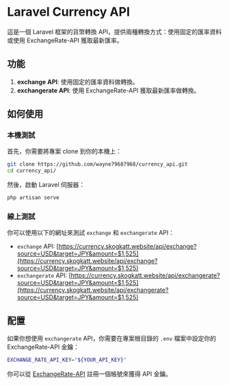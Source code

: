 # Laravel Currency API

這是一個 Laravel 框架的貨幣轉換 API，提供兩種轉換方式：使用固定的匯率資料或使用 ExchangeRate-API 獲取最新匯率。

## 功能

1. **exchange API**: 使用固定的匯率資料做轉換。
2. **exchangerate API**: 使用 ExchangeRate-API 獲取最新匯率做轉換。

## 如何使用

### 本機測試

首先，你需要將專案 clone 到你的本機上：

```bash
git clone https://github.com/wayne79687968/currency_api.git
cd currency_api/
```

然後，啟動 Laravel 伺服器：

```bash
php artisan serve
```

### 線上測試

你可以使用以下的網址來測試 `exchange` 和 `exchangerate` API：

- `exchange` API: [https://currency.skogkatt.website/api/exchange?source=USD&target=JPY&amount=$1,525](https://currency.skogkatt.website/api/exchange?source=USD&target=JPY&amount=$1,525)
- `exchangerate` API: [https://currency.skogkatt.website/api/exchangerate?source=USD&target=JPY&amount=$1,525](https://currency.skogkatt.website/api/exchangerate?source=USD&target=JPY&amount=$1,525)

## 配置

如果你想使用 `exchangerate` API，你需要在專案根目錄的 `.env` 檔案中設定你的 ExchangeRate-API 金鑰：

```bash
EXCHANGE_RATE_API_KEY="${YOUR_API_KEY}"
```

你可以從 [ExchangeRate-API](https://www.exchangerate-api.com/) 註冊一個帳號來獲得 API 金鑰。
